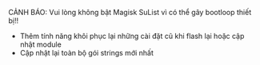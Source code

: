 CẢNH BÁO: Vui lòng không bật Magisk SuList vì có thể gây bootloop thiết bị!!

- Thêm tính năng khôi phục lại những cài đặt cũ khi flash lại hoặc cập nhật module
- Cập nhật lại toàn bộ gói strings mới nhất 

